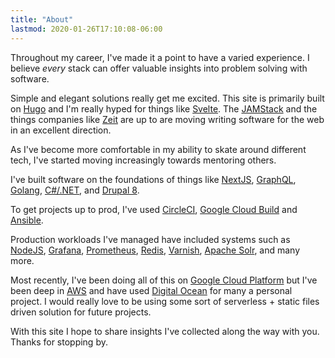 ```yaml
---
title: "About"
lastmod: 2020-01-26T17:10:08-06:00
---
```


Throughout my career, I've made it a point to have a varied experience. I believe _every_ stack can offer valuable insights into problem solving with software.

Simple and elegant solutions really get me excited. This site is primarily built on [Hugo](https://gohugo.io) and I'm really hyped for things like [Svelte](svelte.dev). The [JAMStack](https://jamstack.org/) and the things companies like [Zeit](https://zeit.co/about) are up to are moving writing software for the web in an excellent direction.

As I've become more comfortable in my ability to skate around different tech, I've started moving increasingly towards mentoring others.

I've built software on the foundations of things like [NextJS](https://nextjs.org/), [GraphQL](https://graphql.org/), [Golang](https://golang.org/), [C#/.NET](https://dotnet.microsoft.com/), and [Drupal 8](https://www.drupal.org/).

To get projects up to prod, I've used [CircleCI](https://circleci.com/), [Google Cloud Build](https://cloud.google.com/cloud-build/) and [Ansible](https://www.ansible.com/).

Production workloads I've managed have included systems such as [NodeJS](https://nodejs.org/), [Grafana](https://grafana.com/), [Prometheus](https://prometheus.io/), [Redis](https://redis.io/), [Varnish](https://varnish-cache.org/), [Apache Solr](https://lucene.apache.org/solr/), and many more.

Most recently, I've been doing all of this on [Google Cloud Platform](https://cloud.google.com/) but I've been deep in [AWS](https://aws.amazon.com/) and have used [Digital Ocean](https://www.digitalocean.com/) for many a personal project. I would really love to be using some
sort of serverless + static files driven solution for future projects.

With this site I hope to share insights I've collected along the way with you. Thanks for stopping by.